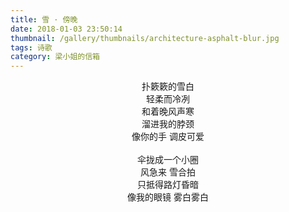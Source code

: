 ```yaml
---
title: 雪 · 傍晚
date: 2018-01-03 23:50:14
thumbnail: /gallery/thumbnails/architecture-asphalt-blur.jpg
tags: 诗歌
category: 梁小姐的信箱
---
```


<center>扑簌簌的雪白</center>

<center>轻柔而冷冽</center>

<center>和着晚风声寒</center>

<center>溜进我的脖颈</center>

<center>像你的手 调皮可爱</center>

<br>

<center>伞拢成一个小圈</center>

<center>风急来 雪合拍</center>

<center>只抵得路灯昏暗</center>

<center>像我的眼镜 雾白雾白</center>
